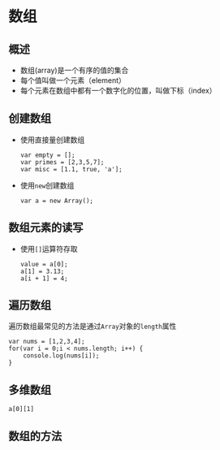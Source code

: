 # 数组

## 概述

- 数组(array)是一个有序的值的集合
- 每个值叫做一个元素（element）
- 每个元素在数组中都有一个数字化的位置，叫做下标（index）

## 创建数组

- 使用直接量创建数组

    ```
    var empty = [];
    var primes = [2,3,5,7];
    var misc = [1.1, true, 'a'];
    ```

- 使用`new`创建数组

    ```
    var a = new Array();
    ```

## 数组元素的读写

- 使用`[]`运算符存取

    ```
    value = a[0];
    a[1] = 3.13;
    a[i + 1] = 4;
    ```

## 遍历数组

遍历数组最常见的方法是通过`Array`对象的`length`属性

```
var nums = [1,2,3,4];
for(var i = 0;i < nums.length; i++) {
    console.log(nums[i]);
}
```

## 多维数组

`a[0][1]`

## 数组的方法